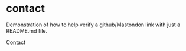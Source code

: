 # contact
Demonstration of how to help verify a github/Mastondon link with just a README.md file.

<a rel="me" href="https://mstdn.social/@edfoss">Contact</a>
<a rel="me" href="https://mstdn.social/@topics"/>
<a rel="me" href="https://mastodon.social/@edfoss"/>
<a rel="me" href="https://mastodon.online/@edfoss"/>
